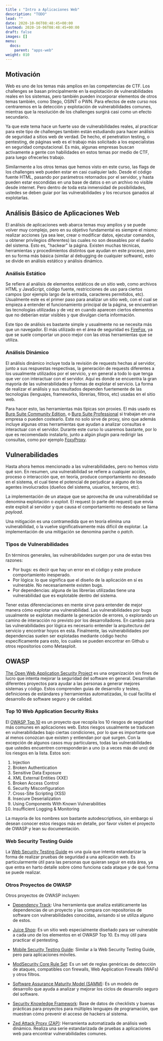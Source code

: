 ```yaml
---
title : "Intro a Aplicaciones Web"
description: "TODO"
lead: ""
date: 2020-10-06T08:48:45+00:00
lastmod: 2020-10-06T08:48:45+00:00
draft: false
images: []
menu:
  docs:
    parent: "apps-web"
weight: 010
---
```


## Motivación

Web es uno de los temas más amplios en las competencias de CTF.
Los challenges se basan principalmente en la explotación de vulnerabilidades reales en los sistemas,
pero también pueden incorporar elementos de otros temas también, como Stego, OSINT o PWN.
Para efectos de este curso nos centraremos en la detección y explotación de vulnerabilidades comunes,
mientras que la resolución de los challenges surgirá casi como un efecto secundario.

Ya que este tema hace un fuerte uso de vulnerabilidades reales, al practicar para este tipo de challenges
también están estudiando para hacer análisis de seguridad a sitios web de verdad. De hecho,
el penetration testing, o pentesting, de páginas web es el trabajo más solicitado a los especialistas en seguridad computacional.
Es más, algunas empresas buscan activamente a gente con habilidades en estos temas por medio de CTF,
para luego ofrecerles trabajo.

Similarmente a los otros temas que hemos visto en este curso, las flags de los challenges web pueden estar
en casi cualquier lado. Desde el código fuente HTML, pasando por parámetros retornados por el
servidor, y hasta pueden estar escondidas en una base de datos o en un archivo no visible desde internet.
Pero dentro de toda esta inmensidad de posibilidades, ustedes se deben guiar por las vulnerabilidades
y los recursos ganados al explotarlas.

## Análisis Básico de Aplicaciones Web

El análisis de aplicaciones web abarca temas muy amplios y se puede volver muy complejo, pero en su objetivo
fundamental es siempre el mismo: realizar acciones (ya sea leer, crear o modificar datos, ejecutar comandos,
u obtener privilegios diferentes) las cuales no son deseables por el dueño del sistema. Esto es, "hackear"
la página. Existen muchas técnicas, herramientas y procedimientos distintos que ayudan en este proceso,
pero en su forma más básica (similar al debugging de cualquier software),
esto se divide en análisis estático y análisis dinámico.

### Análisis Estático

Se refiere al análisis de elementos estáticos de un sitio web, como archivos HTML y JavaScript, código fuente,
restricciones de uso para ciertos campos (por ejemplo largo de la entrada, caracteres permitidos, etc).
Usualmente este es el primer paso para analizar un sitio web, con el cual se empieza a entender el funcionamiento
principal de la página, se encuentran las tecnologías utilizadas y de vez en cuando aparecen ciertos elementos
que no deberían estar visibles y que divulgan cierta información.

Este tipo de análisis es bastante simple y usualmente no se necesita más que un navegador. El más utilizado
en el área de seguridad es [FireFox](https://www.mozilla.org/en-US/firefox/new/), ya que se suele comportar
un poco mejor con las otras herramientas que se utiliza.

### Análisis Dinámico

El análisis dinámico incluye toda la revisión de requests hechas al servidor, junto a sus respuestas respectivas,
la generación de requests diferentes a los usualmente utilizados por el servicio, y en general a todo lo que
tenga que ver con interactuar con el servidor. Aquí es donde se encuentra la gran mayoría de las vulnerabilidades
y formas de explotar el servicio. La forma de realizar el análisis y sus resultados dependen fuertemente
de las tecnologías (lenguajes, frameworks, librerías, filtros, etc) usadas en el sitio web.

Para hacer esto, las herramientas más típicas son proxies. El más usado es [Burp Suite Community Edition](https://portswigger.net/burp/communitydownload),
o [Burp Suite Professional](https://portswigger.net/burp/pro) si trabajan en una empresa o pueden costearlo.
Este no solo sirve de proxy, sino que además incluye algunas otras herramientas que ayudan a analizar consultas
e interactuar con el servidor. Durante este curso lo usaremos bastante, por lo que es recomendado instalarlo,
junto a algún plugin para redirigir las consultas, como por ejemplo [FoxyProxy](https://addons.mozilla.org/en-US/firefox/addon/foxyproxy-standard/).

## Vulnerabilidades

Hasta ahora hemos mencionado a las vulnerabilidades, pero no hemos visto qué son. En resumen, una vulnerabilidad
se refiere a cualquier acción, proceso o interacción que, en teoría, produce comportamiento no deseado en el sistema,
el cual tiene el potencial de perjudicar a alguno de los agentes involucrados (dueños del sistema, usuarios, terceros,
etc).

La implementación de un ataque que se aprovecha de una vulnerabilidad se denomina explotación o _exploit_.
El request (o parte del request) que envía este exploit al servidor y que causa el comportamiento
no deseado se llama _payload_.

Una mitigación es una contramedida que en teoría elimina una vulnerabilidad, o la vuelve significativamente
más difícil de explotar. La implementación de una mitigación se denomina parche o _patch_.

### Tipos de Vulnerabilidades

En términos generales, las vulnerabilidades surgen por una de estas tres razones:
* Por bugs: es decir que hay un error en el código y este produce comportamiento inesperado.
* Por lógica: lo que significa que el diseño de la aplicación en sí es vulnerable. No necesariamente existen bugs.
* Por dependencias: alguna de las librerías utilizadas tiene una vulnerabilidad que es explotable dentro del sistema.

Tener estas diferenciaciones en mente sirve para entender de mejor manera cómo explotar una vulnerabilidad.
Las vulnerabilidades por bugs usualmente se explotan mediante la generación de errores, o explorando un camino de
interacción no previsto por los desarrolladores. En cambio para las vulnerabilidades por lógica es necesario entender
la arquitectura del servicio y encontrar hoyos en esta. Finalmente, las vulnerabilidades por dependencias suelen
ser explotadas mediante código hecho específicamente para esto, los cuales se pueden encontrar en Github u otros
repositorios como Metasploit.

## OWASP

[The Open Web Application Security Project](https://owasp.org/) es una organización sin fines de lucro que intenta
mejorar la seguridad del software en general. Desarrollan diferentes proyectos para ayudar a
las personas a generar mejores sistemas y código. Estos comprenden guías de desarrollo y testeo,
definiciones de estándares y herramientas automatizadas, lo cual facilita el desarrollo de software
seguro y de calidad.

### Top 10 Web Application Security Risks

El [OWASP Top 10](https://owasp.org/www-project-top-ten/) es un proyecto que recopila los 10 riesgos de
seguridad más comunes en aplicaciones web. Estos riesgos usualmente se traducen en vulnerabilidades bajo ciertas
condiciones, por lo que es importante que al menos conozcan que existen y entiendan por qué surgen.
Con la excepción de algunos casos muy particulares, todas las vulnerabilidades que ustedes encuentren
corresponderán a uno (o a veces más de uno) de los riesgos en la lista. Estos son:
1. Injection
2. Broken Authentication
3. Sensitive Data Exposure
4. XML External Entities (XXE)
5. Broken Access Control
6. Security Misconfiguration
7. Cross-Site Scripting (XSS)
8. Insecure Deserialization
9. Using Components With Known Vulnerabilities
10. Insufficient Logging & Monitoring

La mayoría de los nombres son bastante autodescriptivos, sin embargo si desean conocer estos riesgos
más en detalle, por favor visiten el proyecto de OWASP y lean su documentación.

### Web Security Testing Guide

La [Web Security Testing Guide](https://owasp.org/www-project-web-security-testing-guide/) es una guía que intenta
estandarizar la forma de realizar pruebas de seguridad a una aplicación web. Es particularmente útil para
las personas que quieran seguir en esta área, ya que entra en harto detalle sobre cómo funciona cada ataque
y de qué forma se puede realizar.

### Otros Proyectos de OWASP

Otros proyectos de OWASP incluyen:

* [Dependency Track](https://owasp.org/www-project-dependency-track/): Una herramienta que analiza estáticamente
las dependencias de un proyecto y las compara con repositorios de software con vulnerabilidades conocidas,
  avisando si se utiliza alguno de estos.

* [Juice Shop](https://owasp.org/www-project-juice-shop/): Es un sitio web especialmente diseñado para ser vulnerable
a cada uno de los elementos en el OWASP Top 10. Es muy útil para practicar el pentesting.

* [Mobile Security Testing Guide](https://owasp.org/www-project-mobile-security-testing-guide/): Similar a la
Web Security Testing Guide, pero para aplicaciones móviles.

* [ModSecurity Core Rule Set](https://owasp.org/www-project-modsecurity-core-rule-set/): Es un set de reglas
genéricas de detección de ataques, compatibles con firewalls, Web Application Firewalls (WAFs) y otros filtros.

* [Software Assurance Maturity Model (SAMM)](https://owasp.org/www-project-samm/): Es un modelo de desarrollo
que ayuda a analizar y mejorar los ciclos de desarrollo seguro del software.

* [Security Knowledge Framework](https://owasp.org/www-project-security-knowledge-framework/): Base de datos de
checklists y buenas prácticas para proyectos para múltiples lenguajes de programación, que muestran cómo prevenir
  el acceso de hackers al sistema.

* [Zed Attack Proxy (ZAP)](https://owasp.org/www-project-zap/): Herramienta automatizada de análisis web dinámico.
Realiza una serie estandarizada de pruebas a aplicaciones web para encontrar vulnerabilidades comunes.


